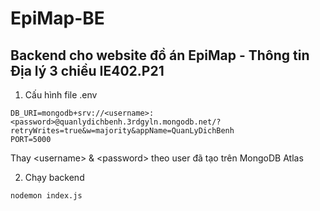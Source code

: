 # **EpiMap-BE**

## Backend cho website đồ án EpiMap - Thông tin Địa lý 3 chiều IE402.P21

1. Cấu hình file .env
```
DB_URI=mongodb+srv://<username>:<password>@quanlydichbenh.3rdgyln.mongodb.net/?retryWrites=true&w=majority&appName=QuanLyDichBenh
PORT=5000
```
Thay \<username\> & \<password\> theo user đã tạo trên MongoDB Atlas

2. Chạy backend
```
nodemon index.js
```